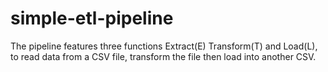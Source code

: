 ﻿# simple-etl-pipeline
 
The pipeline features three functions Extract(E) Transform(T) and Load(L), to read data from a CSV file, transform the file then load into another CSV.
